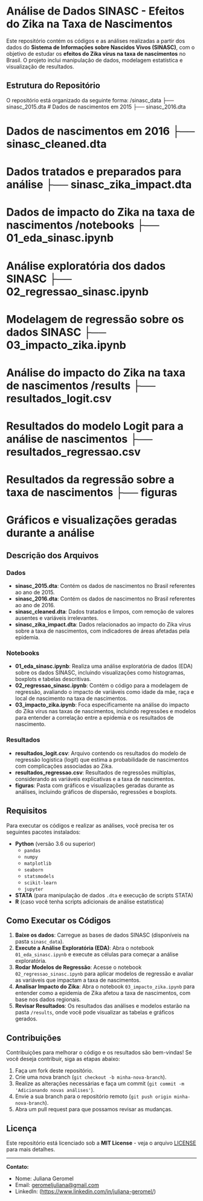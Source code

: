 # Análise de Dados SINASC - Efeitos do Zika na Taxa de Nascimentos

Este repositório contém os códigos e as análises realizadas a partir dos dados do **Sistema de Informações sobre Nascidos Vivos (SINASC)**, com o objetivo de estudar os **efeitos do Zika vírus na taxa de nascimentos** no Brasil. O projeto inclui manipulação de dados, modelagem estatística e visualização de resultados.

## Estrutura do Repositório

O repositório está organizado da seguinte forma:
/sinasc_data ├── sinasc_2015.dta # Dados de nascimentos em 2015 ├── sinasc_2016.dta 
# Dados de nascimentos em 2016 ├── sinasc_cleaned.dta 
# Dados tratados e preparados para análise ├── sinasc_zika_impact.dta 
# Dados de impacto do Zika na taxa de nascimentos /notebooks ├── 01_eda_sinasc.ipynb 
# Análise exploratória dos dados SINASC ├── 02_regressao_sinasc.ipynb 
# Modelagem de regressão sobre os dados SINASC ├── 03_impacto_zika.ipynb 
# Análise do impacto do Zika na taxa de nascimentos /results ├── resultados_logit.csv 
# Resultados do modelo Logit para a análise de nascimentos ├── resultados_regressao.csv 
# Resultados da regressão sobre a taxa de nascimentos ├── figuras 
# Gráficos e visualizações geradas durante a análise


## Descrição dos Arquivos

### Dados

- **sinasc_2015.dta**: Contém os dados de nascimentos no Brasil referentes ao ano de 2015.
- **sinasc_2016.dta**: Contém os dados de nascimentos no Brasil referentes ao ano de 2016.
- **sinasc_cleaned.dta**: Dados tratados e limpos, com remoção de valores ausentes e variáveis irrelevantes.
- **sinasc_zika_impact.dta**: Dados relacionados ao impacto do Zika vírus sobre a taxa de nascimentos, com indicadores de áreas afetadas pela epidemia.

### Notebooks

- **01_eda_sinasc.ipynb**: Realiza uma análise exploratória de dados (EDA) sobre os dados SINASC, incluindo visualizações como histogramas, boxplots e tabelas descritivas.
- **02_regressao_sinasc.ipynb**: Contém o código para a modelagem de regressão, avaliando o impacto de variáveis como idade da mãe, raça e local de nascimento na taxa de nascimentos.
- **03_impacto_zika.ipynb**: Foca especificamente na análise do impacto do Zika vírus nas taxas de nascimentos, incluindo regressões e modelos para entender a correlação entre a epidemia e os resultados de nascimento.

### Resultados

- **resultados_logit.csv**: Arquivo contendo os resultados do modelo de regressão logística (logit) que estima a probabilidade de nascimentos com complicações associadas ao Zika.
- **resultados_regressao.csv**: Resultados de regressões múltiplas, considerando as variáveis explicativas e a taxa de nascimentos.
- **figuras**: Pasta com gráficos e visualizações geradas durante as análises, incluindo gráficos de dispersão, regressões e boxplots.

## Requisitos

Para executar os códigos e realizar as análises, você precisa ter os seguintes pacotes instalados:

- **Python** (versão 3.6 ou superior)
  - `pandas`
  - `numpy`
  - `matplotlib`
  - `seaborn`
  - `statsmodels`
  - `scikit-learn`
  - `jupyter`
- **STATA** (para manipulação de dados `.dta` e execução de scripts STATA)
- **R** (caso você tenha scripts adicionais de análise estatística)

## Como Executar os Códigos

1. **Baixe os dados**: Carregue as bases de dados SINASC (disponíveis na pasta `sinasc_data`).
2. **Execute a Análise Exploratória (EDA)**: Abra o notebook `01_eda_sinasc.ipynb` e execute as células para começar a análise exploratória.
3. **Rodar Modelos de Regressão**: Acesse o notebook `02_regressao_sinasc.ipynb` para aplicar modelos de regressão e avaliar as variáveis que impactam a taxa de nascimentos.
4. **Analisar Impacto do Zika**: Abra o notebook `03_impacto_zika.ipynb` para entender como a epidemia de Zika afetou a taxa de nascimentos, com base nos dados regionais.
5. **Revisar Resultados**: Os resultados das análises e modelos estarão na pasta `/results`, onde você pode visualizar as tabelas e gráficos gerados.

## Contribuições

Contribuições para melhorar o código e os resultados são bem-vindas! Se você deseja contribuir, siga as etapas abaixo:

1. Faça um fork deste repositório.
2. Crie uma nova branch (`git checkout -b minha-nova-branch`).
3. Realize as alterações necessárias e faça um commit (`git commit -m 'Adicionando novas análises'`).
4. Envie a sua branch para o repositório remoto (`git push origin minha-nova-branch`).
5. Abra um pull request para que possamos revisar as mudanças.

## Licença

Este repositório está licenciado sob a **MIT License** - veja o arquivo [LICENSE](LICENSE) para mais detalhes.

---

**Contato:**
- Nome: Juliana Geromel
- Email: geromeljuliana@gmail.com
- LinkedIn: (https://www.linkedin.com/in/juliana-geromel/)
